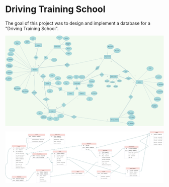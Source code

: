# Driving Training School

The goal of this project was to design and implement a database for a "Driving Training School".

![pic](https://github.com/yasmin-mdn/Data-Base-Design/blob/main/Project/Diagram.png)


![pic](https://github.com/yasmin-mdn/Data-Base-Design/blob/main/Project/p3.png)

